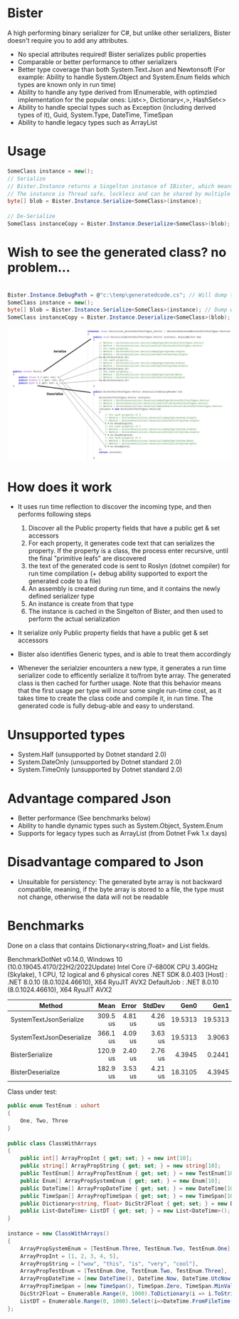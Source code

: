 # Bister

A high performing binary serializer for C#, but unlike other serializers, Bister doesn't require you to add any attributes.

* No special attributes required! Bister serializes public properties
* Comparable or better performance to other serializers
* Better type coverage than both System.Text.Json and Newtonsoft (For example: Ability to handle System.Object and System.Enum fields which types are known only in run time)
* Ability to handle any type derived from IEnumerable, with optimzied implementation for the popular ones: List<>, Dictionary<,>, HashSet<>
* Ability to handle special types such as Exception (including derived types of it), Guid, System.Type, DateTime, TimeSpan
* Ability to handle legacy types such as ArrayList

# Usage
```cs
SomeClass instance = new();
// Serialize
// Bister.Instance returns a Singelton instance of IBister, which means that Bister can easily fit with any dependency injection framework
// The instance is Thread safe, lockless and can be shared by multiple threads, as the generated class is state-less.
byte[] blob = Bister.Instance.Serialize<SomeClass>(instance);

// De-Serialize
SomeClass instanceCopy = Bister.Instance.Deserialize<SomeClass>(blob);
```
# Wish to see the generated class? no problem...
```cs

Bister.Instance.DebugPath = @"c:\temp\generatedcode.cs"; // Will dump the generated code into this file
SomeClass instance = new();
byte[] blob = Bister.Instance.Serialize<SomeClass>(instance); // Dump will happen here
SomeClass instanceCopy = Bister.Instance.Deserialize<SomeClass>(blob); // No dump here, as class was already generated in previous call to Serialize<SomeClass>
```

![Illustration for trivial struct](Illustration.jpg)

# How does it work
* It uses run time reflection to discover the incoming type, and then performs following steps
  1. Discover all the Public property fields that have a public get & set accessors
  2. For each property, it generates code text that can serializes the property. If the property is a class, the process enter recursive, until the final "primitive leafs" are discovered
  3. the text of the generated code is sent to Roslyn (dotnet compiler) for run time compilation (+ debug ability supported to export the generated code to a file)
  4. An assembly is created during run time, and it contains the newly defined serializer type
  5. An instance is create from that type
  6. The instance is cached in the Singelton of Bister, and then used to perform the actual serialization
     
* It serialize only Public property fields that have a public get & set accessors
* Bister also identifies Generic types, and is able to treat them accordingly
* Whenever the serialzier encounters a new type, it generates a run time serializer code to efficently serialize it to/from byte array. The generated class is then cached for further usage. Note that this behavior means that the first usage per type will incur some single run-time cost, as it takes time to create the class code and compile it, in run time.
The generated code is fully debug-able and easy to understand.

# Unsupported types
* System.Half (unsupported by Dotnet standard 2.0)
* System.DateOnly (unsupported by Dotnet standard 2.0)
* System.TimeOnly (unsupported by Dotnet standard 2.0)
 
# Advantage compared Json
* Better performance (See benchmarks below)
* Ability to handle dynamic types such as System.Object, System.Enum
* Supports for legacy types such as ArrayList (from Dotnet Fwk 1.x days)

# Disadvantage compared to Json

* Unsuitable for persistency: The generated byte array is not backward compatible, meaning, if the byte array is stored to a file, the type must not change, otherwise the data will not be readable

  
# Benchmarks
Done on a class that contains Dictionary<string,float> and List<string> fields.

BenchmarkDotNet v0.14.0, Windows 10 (10.0.19045.4170/22H2/2022Update)
Intel Core i7-6800K CPU 3.40GHz (Skylake), 1 CPU, 12 logical and 6 physical cores
.NET SDK 8.0.403
  [Host]     : .NET 8.0.10 (8.0.1024.46610), X64 RyuJIT AVX2
  DefaultJob : .NET 8.0.10 (8.0.1024.46610), X64 RyuJIT AVX2


| Method                    | Mean     | Error   | StdDev  | Gen0    | Gen1    | Gen2    | Allocated |
|-------------------------- |---------:|--------:|--------:|--------:|--------:|--------:|----------:|
| SystemTextJsonSerialize   | 309.5 us | 4.81 us | 4.26 us | 19.5313 | 19.5313 | 19.5313 |  92.88 KB |
| SystemTextJsonDeserialize | 366.1 us | 4.09 us | 3.63 us | 19.5313 |  3.9063 |       - | 151.36 KB |
| BisterSerialize           | 120.9 us | 2.40 us | 2.76 us |  4.3945 |  0.2441 |       - |  33.75 KB |
| BisterDeserialize         | 182.9 us | 3.53 us | 4.21 us | 18.3105 |  4.3945 |       - |    142 KB |

Class under test:
```cs
public enum TestEnum : ushort
{
    One, Two, Three
}

public class ClassWithArrays
{
    public int[] ArrayPropInt { get; set; } = new int[10];
    public string[] ArrayPropString { get; set; } = new string[10];
    public TestEnum[] ArrayPropTestEnum { get; set; } = new TestEnum[10];
    public Enum[] ArrayPropSystemEnum { get; set; } = new Enum[10];
    public DateTime[] ArrayPropDateTime { get; set; } = new DateTime[10];
    public TimeSpan[] ArrayPropTimeSpan { get; set; } = new TimeSpan[10];
    public Dictionary<string, float> DicStr2Float { get; set; } = new Dictionary<string, float>();
    public List<DateTime> ListDT { get; set; } = new List<DateTime>();
}

instance = new ClassWithArrays()
{
    ArrayPropSystemEnum = [TestEnum.Three, TestEnum.Two, TestEnum.One],
    ArrayPropInt = [1, 2, 3, 4, 5],
    ArrayPropString = ["wow", "this", "is", "very", "cool"],
    ArrayPropTestEnum = [TestEnum.One, TestEnum.Two, TestEnum.Three],
    ArrayPropDateTime = [new DateTime(), DateTime.Now, DateTime.UtcNow, DateTime.MinValue, DateTime.MaxValue, DateTime.FromOADate(0), DateTime.FromFileTime(0), DateTime.FromBinary(0), DateTime.FromBinary(123)],
    ArrayPropTimeSpan = [new TimeSpan(), TimeSpan.Zero, TimeSpan.MinValue, TimeSpan.MaxValue, DateTime.Now.TimeOfDay],
    DicStr2Float = Enumerable.Range(0, 1000).ToDictionary(i => i.ToString(), i => (float)i),
    ListDT = Enumerable.Range(0, 1000).Select(i=>DateTime.FromFileTime(i)).ToList()
};
```
